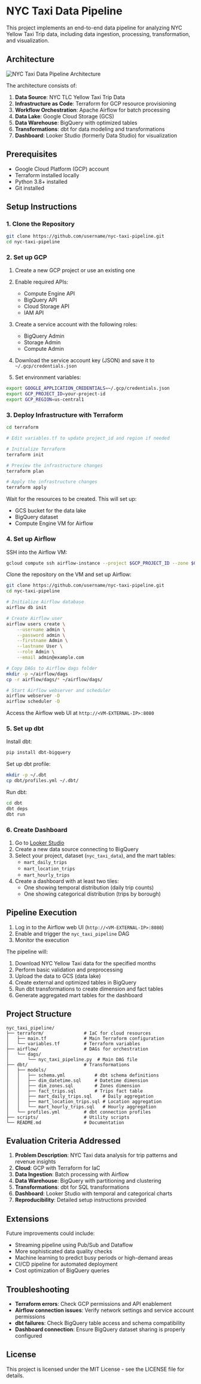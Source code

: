 # NYC Taxi Data Pipeline

This project implements an end-to-end data pipeline for analyzing NYC Yellow Taxi Trip data, including data ingestion, processing, transformation, and visualization.

## Architecture

![NYC Taxi Data Pipeline Architecture](https://i.imgur.com/placeholder.png)

The architecture consists of:

1. **Data Source**: NYC TLC Yellow Taxi Trip Data
2. **Infrastructure as Code**: Terraform for GCP resource provisioning
3. **Workflow Orchestration**: Apache Airflow for batch processing
4. **Data Lake**: Google Cloud Storage (GCS)
5. **Data Warehouse**: BigQuery with optimized tables
6. **Transformations**: dbt for data modeling and transformations
7. **Dashboard**: Looker Studio (formerly Data Studio) for visualization

## Prerequisites

- Google Cloud Platform (GCP) account
- Terraform installed locally
- Python 3.8+ installed
- Git installed

## Setup Instructions

### 1. Clone the Repository

```bash
git clone https://github.com/username/nyc-taxi-pipeline.git
cd nyc-taxi-pipeline
```

### 2. Set up GCP

1. Create a new GCP project or use an existing one
2. Enable required APIs:
   - Compute Engine API
   - BigQuery API
   - Cloud Storage API
   - IAM API

3. Create a service account with the following roles:
   - BigQuery Admin
   - Storage Admin
   - Compute Admin

4. Download the service account key (JSON) and save it to `~/.gcp/credentials.json`

5. Set environment variables:
```bash
export GOOGLE_APPLICATION_CREDENTIALS=~/.gcp/credentials.json
export GCP_PROJECT_ID=your-project-id
export GCP_REGION=us-central1
```

### 3. Deploy Infrastructure with Terraform

```bash
cd terraform

# Edit variables.tf to update project_id and region if needed

# Initialize Terraform
terraform init

# Preview the infrastructure changes
terraform plan

# Apply the infrastructure changes
terraform apply
```

Wait for the resources to be created. This will set up:
- GCS bucket for the data lake
- BigQuery dataset
- Compute Engine VM for Airflow

### 4. Set up Airflow

SSH into the Airflow VM:

```bash
gcloud compute ssh airflow-instance --project $GCP_PROJECT_ID --zone $GCP_REGION-a
```

Clone the repository on the VM and set up Airflow:

```bash
git clone https://github.com/username/nyc-taxi-pipeline.git
cd nyc-taxi-pipeline

# Initialize Airflow database
airflow db init

# Create Airflow user
airflow users create \
    --username admin \
    --password admin \
    --firstname Admin \
    --lastname User \
    --role Admin \
    --email admin@example.com

# Copy DAGs to Airflow dags folder
mkdir -p ~/airflow/dags
cp -r airflow/dags/* ~/airflow/dags/

# Start Airflow webserver and scheduler
airflow webserver -D
airflow scheduler -D
```

Access the Airflow web UI at `http://<VM-EXTERNAL-IP>:8080`

### 5. Set up dbt

Install dbt:

```bash
pip install dbt-bigquery
```

Set up dbt profile:

```bash
mkdir -p ~/.dbt
cp dbt/profiles.yml ~/.dbt/
```

Run dbt:

```bash
cd dbt
dbt deps
dbt run
```

### 6. Create Dashboard

1. Go to [Looker Studio](https://lookerstudio.google.com/)
2. Create a new data source connecting to BigQuery
3. Select your project, dataset (`nyc_taxi_data`), and the mart tables:
   - `mart_daily_trips`
   - `mart_location_trips`
   - `mart_hourly_trips`
4. Create a dashboard with at least two tiles:
   - One showing temporal distribution (daily trip counts)
   - One showing categorical distribution (trips by borough)

## Pipeline Execution

1. Log in to the Airflow web UI (`http://<VM-EXTERNAL-IP>:8080`)
2. Enable and trigger the `nyc_taxi_pipeline` DAG
3. Monitor the execution

The pipeline will:
1. Download NYC Yellow Taxi data for the specified months
2. Perform basic validation and preprocessing
3. Upload the data to GCS (data lake)
4. Create external and optimized tables in BigQuery
5. Run dbt transformations to create dimension and fact tables
6. Generate aggregated mart tables for the dashboard

## Project Structure

```
nyc_taxi_pipeline/
├── terraform/               # IaC for cloud resources
│   ├── main.tf              # Main Terraform configuration
│   └── variables.tf         # Terraform variables
├── airflow/                 # DAGs for orchestration
│   └── dags/
│       └── nyc_taxi_pipeline.py  # Main DAG file
├── dbt/                     # Transformations
│   ├── models/
│   │   ├── schema.yml           # dbt schema definitions
│   │   ├── dim_datetime.sql     # Datetime dimension
│   │   ├── dim_zones.sql        # Zones dimension
│   │   ├── fact_trips.sql       # Trips fact table
│   │   ├── mart_daily_trips.sql    # Daily aggregation
│   │   ├── mart_location_trips.sql # Location aggregation
│   │   └── mart_hourly_trips.sql   # Hourly aggregation
│   └── profiles.yml         # dbt connection profiles
├── scripts/                 # Utility scripts
└── README.md                # Documentation
```

## Evaluation Criteria Addressed

1. **Problem Description**: NYC Taxi data analysis for trip patterns and revenue insights
2. **Cloud**: GCP with Terraform for IaC
3. **Data Ingestion**: Batch processing with Airflow
4. **Data Warehouse**: BigQuery with partitioning and clustering
5. **Transformations**: dbt for SQL transformations
6. **Dashboard**: Looker Studio with temporal and categorical charts
7. **Reproducibility**: Detailed setup instructions provided

## Extensions

Future improvements could include:
- Streaming pipeline using Pub/Sub and Dataflow
- More sophisticated data quality checks
- Machine learning to predict busy periods or high-demand areas
- CI/CD pipeline for automated deployment
- Cost optimization of BigQuery queries

## Troubleshooting

- **Terraform errors**: Check GCP permissions and API enablement
- **Airflow connection issues**: Verify network settings and service account permissions
- **dbt failures**: Check BigQuery table access and schema compatibility
- **Dashboard connection**: Ensure BigQuery dataset sharing is properly configured

## License

This project is licensed under the MIT License - see the LICENSE file for details.